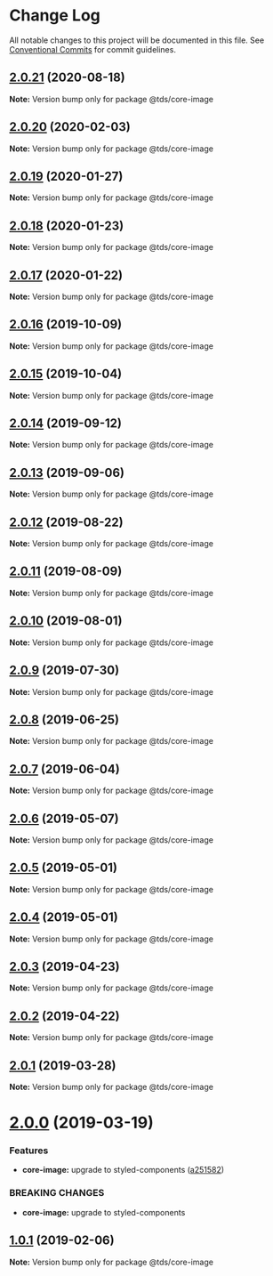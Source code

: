# Change Log

All notable changes to this project will be documented in this file.
See [Conventional Commits](https://conventionalcommits.org) for commit guidelines.

## [2.0.21](https://github.com/telusdigital/tds/compare/@tds/core-image@2.0.20...@tds/core-image@2.0.21) (2020-08-18)

**Note:** Version bump only for package @tds/core-image





## [2.0.20](https://github.com/telusdigital/tds/compare/@tds/core-image@2.0.19...@tds/core-image@2.0.20) (2020-02-03)

**Note:** Version bump only for package @tds/core-image





## [2.0.19](https://github.com/telusdigital/tds/compare/@tds/core-image@2.0.18...@tds/core-image@2.0.19) (2020-01-27)

**Note:** Version bump only for package @tds/core-image





## [2.0.18](https://github.com/telusdigital/tds/compare/@tds/core-image@2.0.17...@tds/core-image@2.0.18) (2020-01-23)

**Note:** Version bump only for package @tds/core-image





## [2.0.17](https://github.com/telusdigital/tds/compare/@tds/core-image@2.0.16...@tds/core-image@2.0.17) (2020-01-22)

**Note:** Version bump only for package @tds/core-image





## [2.0.16](https://github.com/telusdigital/tds/compare/@tds/core-image@2.0.15...@tds/core-image@2.0.16) (2019-10-09)

**Note:** Version bump only for package @tds/core-image





## [2.0.15](https://github.com/telusdigital/tds/compare/@tds/core-image@2.0.14...@tds/core-image@2.0.15) (2019-10-04)

**Note:** Version bump only for package @tds/core-image





## [2.0.14](https://github.com/telusdigital/tds/compare/@tds/core-image@2.0.13...@tds/core-image@2.0.14) (2019-09-12)

**Note:** Version bump only for package @tds/core-image





## [2.0.13](https://github.com/telusdigital/tds/compare/@tds/core-image@2.0.12...@tds/core-image@2.0.13) (2019-09-06)

**Note:** Version bump only for package @tds/core-image





## [2.0.12](https://github.com/telusdigital/tds/compare/@tds/core-image@2.0.11...@tds/core-image@2.0.12) (2019-08-22)

**Note:** Version bump only for package @tds/core-image





## [2.0.11](https://github.com/telusdigital/tds/compare/@tds/core-image@2.0.10...@tds/core-image@2.0.11) (2019-08-09)

**Note:** Version bump only for package @tds/core-image





## [2.0.10](https://github.com/telusdigital/tds/compare/@tds/core-image@2.0.9...@tds/core-image@2.0.10) (2019-08-01)

**Note:** Version bump only for package @tds/core-image





## [2.0.9](https://github.com/telusdigital/tds/compare/@tds/core-image@2.0.8...@tds/core-image@2.0.9) (2019-07-30)

**Note:** Version bump only for package @tds/core-image





## [2.0.8](https://github.com/telusdigital/tds/compare/@tds/core-image@2.0.7...@tds/core-image@2.0.8) (2019-06-25)

**Note:** Version bump only for package @tds/core-image





## [2.0.7](https://github.com/telusdigital/tds/compare/@tds/core-image@2.0.6...@tds/core-image@2.0.7) (2019-06-04)

**Note:** Version bump only for package @tds/core-image

## [2.0.6](https://github.com/telusdigital/tds/compare/@tds/core-image@2.0.5...@tds/core-image@2.0.6) (2019-05-07)

**Note:** Version bump only for package @tds/core-image

## [2.0.5](https://github.com/telusdigital/tds/compare/@tds/core-image@2.0.4...@tds/core-image@2.0.5) (2019-05-01)

**Note:** Version bump only for package @tds/core-image

## [2.0.4](https://github.com/telusdigital/tds/compare/@tds/core-image@2.0.3...@tds/core-image@2.0.4) (2019-05-01)

**Note:** Version bump only for package @tds/core-image

## [2.0.3](https://github.com/telusdigital/tds/compare/@tds/core-image@2.0.2...@tds/core-image@2.0.3) (2019-04-23)

**Note:** Version bump only for package @tds/core-image

## [2.0.2](https://github.com/telusdigital/tds/compare/@tds/core-image@2.0.1...@tds/core-image@2.0.2) (2019-04-22)

**Note:** Version bump only for package @tds/core-image

## [2.0.1](https://github.com/telusdigital/tds/compare/@tds/core-image@2.0.0...@tds/core-image@2.0.1) (2019-03-28)

**Note:** Version bump only for package @tds/core-image

# [2.0.0](https://github.com/telusdigital/tds/compare/@tds/core-image@1.0.1...@tds/core-image@2.0.0) (2019-03-19)

### Features

- **core-image:** upgrade to styled-components ([a251582](https://github.com/telusdigital/tds/commit/a251582))

### BREAKING CHANGES

- **core-image:** upgrade to styled-components

## [1.0.1](https://github.com/telusdigital/tds/compare/@tds/core-image@1.0.0...@tds/core-image@1.0.1) (2019-02-06)

**Note:** Version bump only for package @tds/core-image
